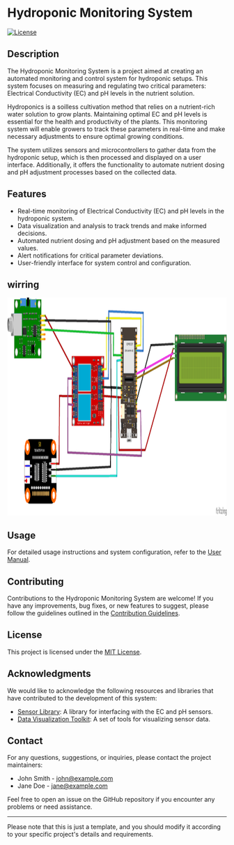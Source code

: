 # Hydroponic Monitoring System

[![License](https://img.shields.io/badge/license-MIT-blue.svg)](LICENSE)

## Description

The Hydroponic Monitoring System is a project aimed at creating an automated monitoring and control system for hydroponic setups. This system focuses on measuring and regulating two critical parameters: Electrical Conductivity (EC) and pH levels in the nutrient solution.

Hydroponics is a soilless cultivation method that relies on a nutrient-rich water solution to grow plants. Maintaining optimal EC and pH levels is essential for the health and productivity of the plants. This monitoring system will enable growers to track these parameters in real-time and make necessary adjustments to ensure optimal growing conditions.

The system utilizes sensors and microcontrollers to gather data from the hydroponic setup, which is then processed and displayed on a user interface. Additionally, it offers the functionality to automate nutrient dosing and pH adjustment processes based on the collected data.

## Features

- Real-time monitoring of Electrical Conductivity (EC) and pH levels in the hydroponic system.
- Data visualization and analysis to track trends and make informed decisions.
- Automated nutrient dosing and pH adjustment based on the measured values.
- Alert notifications for critical parameter deviations.
- User-friendly interface for system control and configuration.

## wirring

<img src="https://github.com/guyBra/hydroponic_monitoring_system/blob/main/photos/EC%26PH_bb.png" width="900" height="500"> 


## Usage

For detailed usage instructions and system configuration, refer to the [User Manual](user-manual.md).

## Contributing

Contributions to the Hydroponic Monitoring System are welcome! If you have any improvements, bug fixes, or new features to suggest, please follow the guidelines outlined in the [Contribution Guidelines](contributing.md).

## License

This project is licensed under the [MIT License](LICENSE).

## Acknowledgments

We would like to acknowledge the following resources and libraries that have contributed to the development of this system:

- [Sensor Library](https://github.com/example/sensor-library): A library for interfacing with the EC and pH sensors.
- [Data Visualization Toolkit](https://github.com/example/data-visualization-toolkit): A set of tools for visualizing sensor data.

## Contact

For any questions, suggestions, or inquiries, please contact the project maintainers:

- John Smith - john@example.com
- Jane Doe - jane@example.com

Feel free to open an issue on the GitHub repository if you encounter any problems or need assistance.

---

Please note that this is just a template, and you should modify it according to your specific project's details and requirements.
